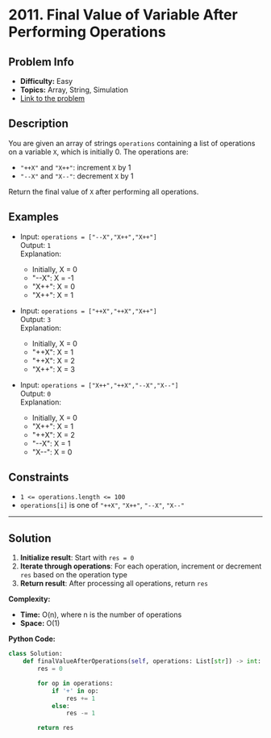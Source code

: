 # 2011. Final Value of Variable After Performing Operations

## Problem Info

- **Difficulty:** Easy
- **Topics:** Array, String, Simulation
- [Link to the problem](https://leetcode.com/problems/final-value-of-variable-after-performing-operations/)

## Description

You are given an array of strings `operations` containing a list of operations on a variable `X`, which is initially 0. The operations are:

- `"++X"` and `"X++"`: increment `X` by 1
- `"--X"` and `"X--"`: decrement `X` by 1

Return the final value of `X` after performing all operations.

## Examples

- Input: `operations = ["--X","X++","X++"]`  
  Output: `1`  
  Explanation:

  - Initially, X = 0
  - "--X": X = -1
  - "X++": X = 0
  - "X++": X = 1

- Input: `operations = ["++X","++X","X++"]`  
  Output: `3`  
  Explanation:

  - Initially, X = 0
  - "++X": X = 1
  - "++X": X = 2
  - "X++": X = 3

- Input: `operations = ["X++","++X","--X","X--"]`  
  Output: `0`  
  Explanation:
  - Initially, X = 0
  - "X++": X = 1
  - "++X": X = 2
  - "--X": X = 1
  - "X--": X = 0

## Constraints

- `1 <= operations.length <= 100`
- `operations[i]` is one of `"++X"`, `"X++"`, `"--X"`, `"X--"`

---

## Solution

1. **Initialize result**: Start with `res = 0`
2. **Iterate through operations**: For each operation, increment or decrement `res` based on the operation type
3. **Return result**: After processing all operations, return `res`

**Complexity:**

- **Time:** O(n), where n is the number of operations
- **Space:** O(1)

**Python Code:**

```python
class Solution:
    def finalValueAfterOperations(self, operations: List[str]) -> int:
        res = 0

        for op in operations:
            if '+' in op:
                res += 1
            else:
                res -= 1

        return res
```
